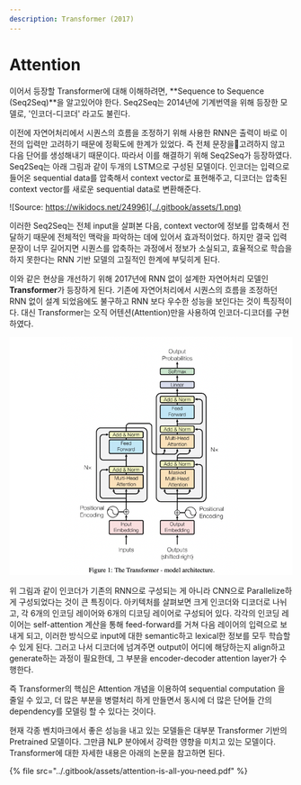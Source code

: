 ```yaml
---
description: Transformer (2017)
---
```


# Attention

 이어서 등장할 Transformer에 대해 이해하려면, **Sequence to Sequence \(Seq2Seq\)**을 알고있어야 한다. Seq2Seq는 2014년에 기계번역을 위해 등장한 모델로, '인코더-디코더' 라고도 불린다.  

 이전에 자연어처리에서 시퀀스의 흐름을 조정하기 위해 사용한 RNN은 출력이 바로 이전의 입력만 고려하기 때문에 정확도에 한계가 있었다. 즉 전체 문장을고려하지 않고 다음 단어를 생성해내기 때문이다. 따라서 이를 해결하기 위해 Seq2Seq가 등장하였다. Seq2Seq는 아래 그림과 같이 두개의 LSTM으로 구성된 모델이다. 인코더는 입력으로 들어온 sequential data를 압축해서 context vector로 표현해주고, 디코더는 압축된 context vector를 새로운 sequential data로 변환해준다. 

![Source: https://wikidocs.net/24996](../.gitbook/assets/1.png)

 이러한 Seq2Seq는 전체 input을 살펴본 다음, context vector에 정보를 압축해서 전달하기 때문에 전체적인 맥락을 파악하는 데에 있어서 효과적이었다. 하지만 결국 입력 문장이 너무 길어지면 시퀀스를 압축하는 과정에서 정보가 소실되고, 효율적으로 학습을 하지 못한다는 RNN 기반 모델의 고질적인 한계에 부딪히게 된다. 

 이와 같은 현상을 개선하기 위해 2017년에 RNN 없이 설계한 자연어처리 모델인 **Transformer**가 등장하게 된다. 기존에 자연어처리에서 시퀀스의 흐름을 조정하던 RNN 없이 설계 되었음에도 불구하고 RNN 보다 우수한 성능을 보인다는 것이 특징적이다. 대신 Transformer는 오직 어텐션\(Attention\)만을 사용하여 인코더-디코더를 구현하였다. 

![Source: Attention is All You Need \(Google, 2017\)](../.gitbook/assets/2021-03-12-5.05.12.png)

 위 그림과 같이 인코더가 기존의 RNN으로 구성되는 게 아니라 CNN으로 Parallelize하게 구성되었다는 것이 큰 특징이다. 아키텍처를 살펴보면 크게 인코더와 디코더로 나뉘고, 각 6개의 인코딩 레이어와 6개의 디코딩 레이어로 구성되어 있다.  각각의 인코딩 레이어는 self-attention 계산을 통해 feed-forward를 거쳐 다음 레이어의 입력으로 보내게 되고, 이러한 방식으로 input에 대한 semantic하고 lexical한 정보를 모두 학습할 수 있게 된다. 그러고 나서 디코더에 넘겨주면 output이 어디에 해당하는지 align하고 generate하는 과정이 필요한데, 그 부분을 encoder-decoder attention layer가 수행한다. 

 즉 Transformer의 핵심은 Attention 개념을 이용하여 sequential computation 을 줄일 수 있고, 더 많은 부분을 병렬처리 하게 만들면서 동시에 더 많은 단어들 간의 dependency를 모델링 할 수 있다는 것이다. 

 현재 각종 벤치마크에서 좋은 성능을 내고 있는 모델들은  대부분 Transformer 기반의 Pretrained 모델이다. 그만큼 NLP 분야에서 강력한 영향을 미치고 있는 모델이다. Transformer에 대한 자세한 내용은 아래의 논문을 참고하면 된다.   

{% file src="../.gitbook/assets/attention-is-all-you-need.pdf" %}



